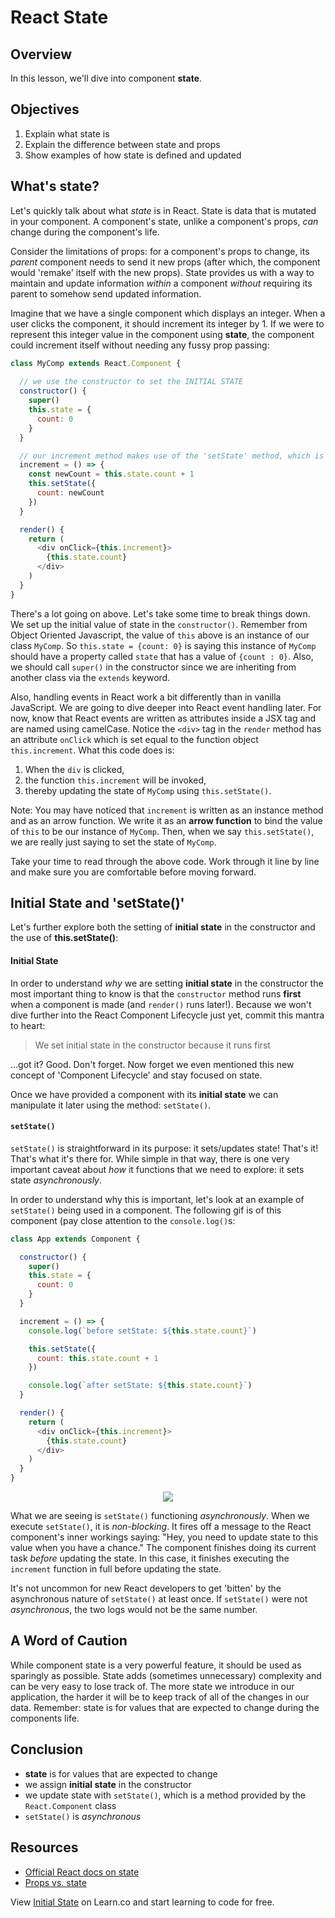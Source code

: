 # React State

## Overview

In this lesson, we'll dive into component **state**.


## Objectives

1. Explain what state is
2. Explain the difference between state and props
3. Show examples of how state is defined and updated


## What's state?

Let's quickly talk about what _state_ is in React. State is data that is mutated
in your component. A component's state, unlike a component's props, _can_ change
during the component's life.

Consider the limitations of props: for a component's props to change, its
_parent_ component needs to send it new props (after which, the component would
'remake' itself with the new props). State provides us with a way to maintain and update information *within* a component _without_ requiring its parent to somehow
send updated information.

Imagine that we have a single component which displays an integer. When a user
clicks the component, it should increment its integer by 1. If we were to
represent this integer value in the component using **state**, the component
could increment itself without needing any fussy prop passing:

```js
class MyComp extends React.Component {
 
  // we use the constructor to set the INITIAL STATE
  constructor() {
    super()
    this.state = {
      count: 0
    }
  }

  // our increment method makes use of the 'setState' method, which is what we use to alter state
  increment = () => {
    const newCount = this.state.count + 1
    this.setState({
      count: newCount
    })
  }

  render() {
    return (
      <div onClick={this.increment}>
        {this.state.count}
      </div>
    )
  }
}
```

There's a lot going on above. Let's take some time to break things down. We set
up the initial value of state in the `constructor()`. Remember from Object Oriented
Javascript, the value of `this` above is an instance of our class `MyComp`. So
`this.state = {count: 0}` is saying this instance of `MyComp` should have a
property called `state` that has a value of `{count : 0}`. Also, we should call
`super()` in the constructor since we are inheriting from another class via the
`extends` keyword.

Also, handling events in React work a bit differently than in vanilla JavaScript.
We are going to dive deeper into React event handling later. For now, know that
React events are written as attributes inside a JSX tag and are named using
camelCase. Notice the `<div>` tag in the `render` method has an attribute
`onClick` which is set equal to the function object `this.increment`. What this code
does is:

1. When the `div` is clicked,
2. the function `this.increment` will be invoked,
3. thereby updating the state of `MyComp` using `this.setState()`.

Note: You may have noticed that `increment` is written as an instance method and 
as an arrow function. We write it as an **arrow function** to bind the value of `this` 
to be our instance of `MyComp`. Then, when we say `this.setState()`, we are really 
just saying to set the state of `MyComp`. 

Take your time to read through the above code. Work through it line by line and
make sure you are comfortable before moving forward.


## Initial State and 'setState()'

Let's further explore both the setting of **initial state** in the constructor and the use of
**this.setState()**:

#### Initial State

In order to understand _why_ we are setting **initial state** in the constructor
the most important thing to know is that the `constructor` method runs **first**
when a component is made (and `render()` runs later!). Because we won't dive
further into the React Component Lifecycle just yet, commit this mantra to
heart:

> We set initial state in the constructor because it runs first

...got it? Good. Don't forget. Now forget we even mentioned this new concept of
'Component Lifecycle' and stay focused on state.

Once we have provided a component with its **initial state** we can manipulate
it later using the method: `setState()`.

#### `setState()`

`setState()` is straightforward in its purpose: it sets/updates state! That's
it! That's what it's there for. While simple in that way, there is one very
important caveat about _how_ it functions that we need to explore: it sets state
_asynchronously_.

In order to understand why this is important, let's look at an example of
`setState()` being used in a component. The following gif is of this component
(pay close attention to the `console.log()`s:

```js
class App extends Component {

  constructor() {
    super()
    this.state = {
      count: 0
    }
  }

  increment = () => {
    console.log(`before setState: ${this.state.count}`)

    this.setState({
      count: this.state.count + 1
    })

    console.log(`after setState: ${this.state.count}`)
  }

  render() {
    return (
      <div onClick={this.increment}>
        {this.state.count}
      </div>
    )
  }
}
```

<p align="center">
  <img src="https://curriculum-content.s3.amazonaws.com/react/asynchronous-state-setting-example.gif"/>
</p>

What we are seeing is `setState()` functioning _asynchronously_. When we execute
`setState()`, it is _non-blocking_. It fires off a message to the React
component's inner workings saying: "Hey, you need to update state to this value
when you have a chance." The component finishes doing its current task _before_
updating the state. In this case, it finishes executing the `increment` function
in full before updating the state.

It's not uncommon for new React developers to get 'bitten' by the asynchronous
nature of `setState()` at least once. If `setState()` were not _asynchronous_,
the two logs would not be the same number.


## A Word of Caution

While component state is a very powerful feature, it should be used as sparingly
as possible. State adds (sometimes unnecessary) complexity and can be very easy
to lose track of. The more state we introduce in our application, the harder it
will be to keep track of all of the changes in our data. Remember: state is for
values that are expected to change during the components life.


## Conclusion

- **state** is for values that are expected to change
- we assign **initial state** in the constructor
- we update state with `setState()`, which is a method provided by the `React.Component` class
- `setState()` is _asynchronous_

## Resources
- [Official React docs on state](https://facebook.github.io/react/docs/interactivity-and-dynamic-uis.html#components-are-just-state-machines)
- [Props vs. state](https://github.com/uberVU/react-guide/blob/master/props-vs-state.md)

<p class='util--hide'>View <a href='https://learn.co/lessons/react-initial-state'>Initial State</a> on Learn.co and start learning to code for free.</p>
